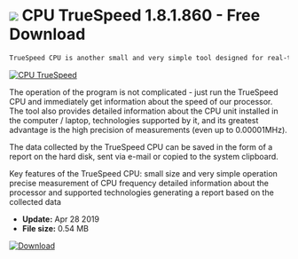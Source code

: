 # ![](https://cdn.softexe.net/static/icon/4/cpu-truespeed-8175.png) CPU TrueSpeed 1.8.1.860 - Free Download

```sh
TrueSpeed ​​CPU is another small and very simple tool designed for real-time monitoring of CPU frequency. It works very well with both older and the latest Intel and AMD CPUs.
```
[![CPU TrueSpeed](https://gallery.dpcdn.pl/imgc/Tools/91012/g_-_420x350_1.5_-_x6b222be9-fe18-4e9a-bc79-3e8d025a7f63.png)](https://softexe.net/win/system/diagnostics-tests/cpu-truespeed:hpge.html)

The operation of the program is not complicated - just run the TrueSpeed ​​CPU and immediately get information about the speed of our processor. The tool also provides detailed information about the CPU unit installed in the computer / laptop, technologies supported by it, and its greatest advantage is the high precision of measurements (even up to 0.00001MHz).
 
 The data collected by the TrueSpeed ​​CPU can be saved in the form of a report on the hard disk, sent via e-mail or copied to the system clipboard.
 
 Key features of the TrueSpeed ​​CPU:
 small size and very simple operation
 precise measurement of CPU frequency
 detailed information about the processor and supported technologies
 generating a report based on the collected data


- **Update:** Apr 28 2019
- **File size:** 0.54 MB

[![Download](https://cdn.softexe.net/static/img/download.png)](https://softexe.net/win/system/diagnostics-tests/cpu-truespeed:hpge.html)

